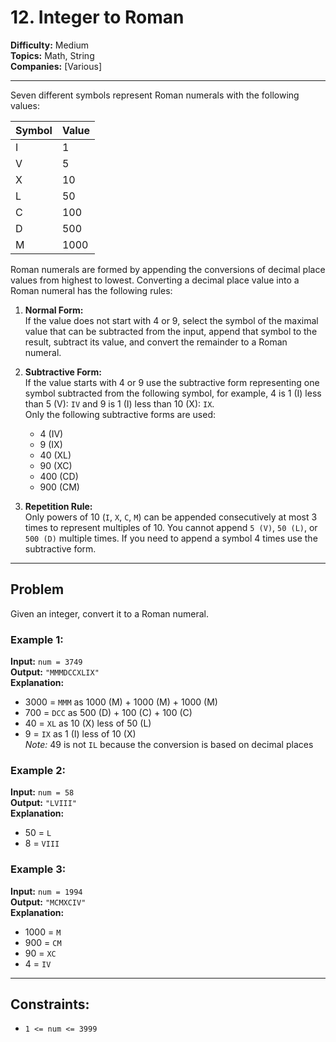 # 12. Integer to Roman

**Difficulty:** Medium  
**Topics:** Math, String  
**Companies:** [Various]

---

Seven different symbols represent Roman numerals with the following values:

| Symbol | Value |
| ------ | ----- |
| I      | 1     |
| V      | 5     |
| X      | 10    |
| L      | 50    |
| C      | 100   |
| D      | 500   |
| M      | 1000  |

Roman numerals are formed by appending the conversions of decimal place values from highest to lowest. Converting a decimal place value into a Roman numeral has the following rules:

1. **Normal Form:**  
   If the value does not start with 4 or 9, select the symbol of the maximal value that can be subtracted from the input, append that symbol to the result, subtract its value, and convert the remainder to a Roman numeral.

2. **Subtractive Form:**  
   If the value starts with 4 or 9 use the subtractive form representing one symbol subtracted from the following symbol, for example, 4 is 1 (I) less than 5 (V): `IV` and 9 is 1 (I) less than 10 (X): `IX`.  
   Only the following subtractive forms are used:
   - 4 (IV)
   - 9 (IX)
   - 40 (XL)
   - 90 (XC)
   - 400 (CD)
   - 900 (CM)

3. **Repetition Rule:**  
   Only powers of 10 (`I`, `X`, `C`, `M`) can be appended consecutively at most 3 times to represent multiples of 10. You cannot append `5 (V)`, `50 (L)`, or `500 (D)` multiple times. If you need to append a symbol 4 times use the subtractive form.

---

## Problem

Given an integer, convert it to a Roman numeral.

### Example 1:

**Input:** `num = 3749`  
**Output:** `"MMMDCCXLIX"`  
**Explanation:**

- 3000 = `MMM` as 1000 (M) + 1000 (M) + 1000 (M)
- 700 = `DCC` as 500 (D) + 100 (C) + 100 (C)
- 40 = `XL` as 10 (X) less of 50 (L)
- 9 = `IX` as 1 (I) less of 10 (X)  
  _Note:_ 49 is not `IL` because the conversion is based on decimal places

### Example 2:

**Input:** `num = 58`  
**Output:** `"LVIII"`  
**Explanation:**

- 50 = `L`
- 8 = `VIII`

### Example 3:

**Input:** `num = 1994`  
**Output:** `"MCMXCIV"`  
**Explanation:**

- 1000 = `M`
- 900 = `CM`
- 90 = `XC`
- 4 = `IV`

---

## Constraints:

- `1 <= num <= 3999`
